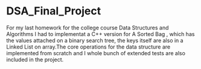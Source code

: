 # DSA_Final_Project

For my last homework for the college course Data Structures and Algorithms
I had to implementat a C++ version for A Sorted Bag , which has the values attached on a binary search tree, 
the keys itself are also in a Linked List on array.The core operations for the data structure are implemented 
from scratch and I whole bunch of extended tests are also included in the project.
